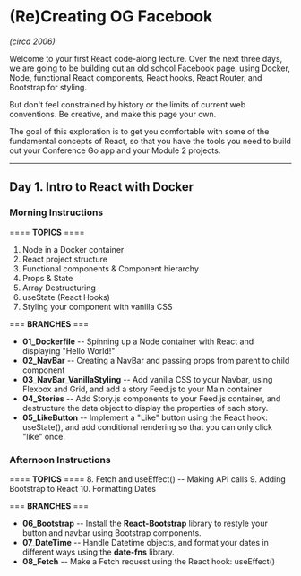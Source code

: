 # (Re)Creating OG Facebook 
*(circa 2006)*

Welcome to your first React code-along lecture. Over the next three days, we are going to be building out an old school Facebook page, using Docker, Node, functional React components, React hooks, React Router, and Bootstrap for styling.

But don't feel constrained by history or the limits of current web conventions. Be creative, and make this page your own.

The goal of this exploration is to get you comfortable with some of the fundamental concepts of React, so that you have the tools you need to build out your Conference Go app and your Module 2 projects.

------------------------------------

## Day 1.  Intro to React with Docker

### Morning Instructions

==== **TOPICS** ====
1. Node in a Docker container
2. React project structure
3. Functional components & Component hierarchy
4. Props & State
5. Array Destructuring 
6. useState (React Hooks)
7. Styling your component with vanilla CSS

=== **BRANCHES** ===
* **01_Dockerfile** -- Spinning up a Node container with React and displaying "Hello World!"
* **02_NavBar** -- Creating a NavBar and passing props from parent to child component
* **03_NavBar_VanillaStyling** -- Add vanilla CSS to your Navbar, using Flexbox and Grid, and add a story Feed.js to your Main container
* **04_Stories** -- Add Story.js components to your Feed.js container, and destructure the data object to display the properties of each story.
* **05_LikeButton** -- Implement a "Like" button using the React hook: useState(), and add conditional rendering so that you can only click "like" once.


### Afternoon Instructions
==== **TOPICS** ====
8. Fetch and useEffect() -- Making API calls
9. Adding Bootstrap to React
10. Formatting Dates

=== **BRANCHES** ===
* **06_Bootstrap** -- Install the **React-Bootstrap** library to restyle your button and navbar using Bootstrap components.
* **07_DateTime** -- Handle Datetime objects, and format your dates in different ways using the **date-fns** library.
* **08_Fetch** -- Make a Fetch request using the React hook: useEffect()